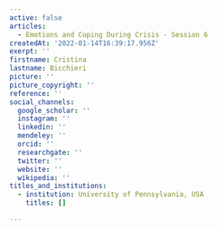 ```yaml
---
active: false
articles:
  - Emotions and Coping During Crisis - Session 6
createdAt: '2022-01-14T16:39:17.956Z'
exerpt: ''
firstname: Cristina
lastname: Bicchieri
picture: ''
picture_copyright: ''
reference: ''
social_channels:
  google_scholar: ''
  instagram: ''
  linkedin: ''
  mendeley: ''
  orcid: ''
  researchgate: ''
  twitter: ''
  website: ''
  wikipedia: ''
titles_and_institutions:
  - institution: University of Pennsylvania, USA
    titles: []

---
```

